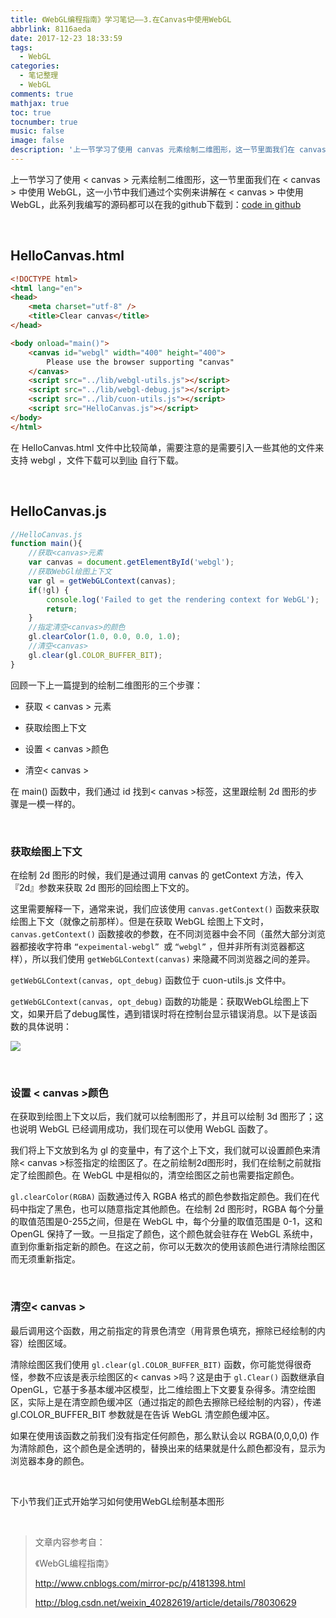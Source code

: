```yaml
---
title: 《WebGL编程指南》学习笔记——3.在Canvas中使用WebGL
abbrlink: 8116aeda
date: 2017-12-23 18:33:59
tags:
  - WebGL
categories:
  - 笔记整理
  - WebGL
comments: true
mathjax: true
toc: true
tocnumber: true
music: false
image: false
description: '上一节学习了使用 canvas 元素绘制二维图形，这一节里面我们在 canvas 中使用 WebGL，这一小节中我们通过个实例来讲解在 canvas 中使用WebGL。'
---
```


上一节学习了使用 < canvas > 元素绘制二维图形，这一节里面我们在 < canvas > 中使用 WebGL，这一小节中我们通过个实例来讲解在 < canvas > 中使用WebGL，此系列我编写的源码都可以在我的github下载到：[code in github](https://github.com/hushhw/WebGL-Programming-Guide/tree/master/01HelloCanvas) 

​           

## HelloCanvas.html

```html
<!DOCTYPE html>
<html lang="en">
<head>
	<meta charset="utf-8" />
	<title>Clear canvas</title>
</head>

<body onload="main()">
	<canvas id="webgl" width="400" height="400">
		Please use the browser supporting "canvas"
	</canvas>
	<script src="../lib/webgl-utils.js"></script>
	<script src="../lib/webgl-debug.js"></script>
	<script src="../lib/cuon-utils.js"></script>
	<script src="HelloCanvas.js"></script>
</body>
</html>

```

在 HelloCanvas.html 文件中比较简单，需要注意的是需要引入一些其他的文件来支持 webgl ，文件下载可以到[lib](https://github.com/hushhw/WebGL-Programming-Guide/tree/master/lib) 自行下载。

​          

## HelloCanvas.js

```javascript
//HelloCanvas.js
function main(){
	//获取<canvas>元素
	var canvas = document.getElementById('webgl');
	//获取WebGl绘图上下文
	var gl = getWebGLContext(canvas);
	if(!gl) {
		console.log('Failed to get the rendering context for WebGL');
		return;
	}
	//指定清空<canvas>的颜色
	gl.clearColor(1.0, 0.0, 0.0, 1.0);
	//清空<canvas>
	gl.clear(gl.COLOR_BUFFER_BIT);
}

```

回顾一下上一篇提到的绘制二维图形的三个步骤：

 - 获取 < canvas > 元素 

 - 获取绘图上下文 

 - 设置 < canvas >颜色

 - 清空< canvas >



在 main() 函数中，我们通过 id 找到< canvas >标签，这里跟绘制 2d 图形的步骤是一模一样的。

​          

### 获取绘图上下文

在绘制 2d 图形的时候，我们是通过调用 canvas 的 getContext 方法，传入『2d』参数来获取 2d 图形的回绘图上下文的。

这里需要解释一下，通常来说，我们应该使用 `canvas.getContext()` 函数来获取绘图上下文（就像之前那样）。但是在获取 WebGL 绘图上下文时，`canvas.getContext()` 函数接收的参数，在不同浏览器中会不同（虽然大部分浏览器都接收字符串 `“expeimental-webgl” `或 `“webgl”` ，但并非所有浏览器都这样），所以我们使用 `getWebGLContext(canvas)` 来隐藏不同浏览器之间的差异。

`getWebGLContext(canvas, opt_debug)` 函数位于 cuon-utils.js 文件中。

`getWebGLContext(canvas, opt_debug)` 函数的功能是：获取WebGL绘图上下文，如果开启了debug属性，遇到错误时将在控制台显示错误消息。以下是该函数的具体说明：

![](https://photo.hushhw.cn/images/232358247656436.png)

​          



### 设置 < canvas >颜色

在获取到绘图上下文以后，我们就可以绘制图形了，并且可以绘制 3d 图形了；这也说明 WebGL 已经调用成功，我们现在可以使用 WebGL 函数了。

我们将上下文放到名为 gl 的变量中，有了这个上下文，我们就可以设置颜色来清除< canvas >标签指定的绘图区了。在之前绘制2d图形时，我们在绘制之前就指定了绘图颜色。在 WebGL 中是相似的，清空绘图区之前也需要指定颜色。

`gl.clearColor(RGBA)` 函数通过传入 RGBA 格式的颜色参数指定颜色。我们在代码中指定了黑色，也可以随意指定其他颜色。在绘制 2d 图形时，RGBA 每个分量的取值范围是0-255之间，但是在 WebGL 中，每个分量的取值范围是 0-1，这和 OpenGL 保持了一致。一旦指定了颜色，这个颜色就会驻存在 WebGL 系统中，直到你重新指定新的颜色。在这之前，你可以无数次的使用该颜色进行清除绘图区而无须重新指定。

​         

### 清空< canvas >

最后调用这个函数，用之前指定的背景色清空（用背景色填充，擦除已经绘制的内容）绘图区域。

清除绘图区我们使用 `gl.clear(gl.COLOR_BUFFER_BIT)` 函数，你可能觉得很奇怪，参数不应该是表示绘图区的< canvas >吗？这是由于 `gl.Clear()` 函数继承自 OpenGL，它基于多基本缓冲区模型，比二维绘图上下文要复杂得多。清空绘图区，实际上是在清空颜色缓冲区（通过指定的颜色去擦除已经绘制的内容），传递 gl.COLOR_BUFFER_BIT 参数就是在告诉 WebGL 清空颜色缓冲区。

如果在使用该函数之前我们没有指定任何颜色，那么默认会以 RGBA(0,0,0,0) 作为清除颜色，这个颜色是全透明的，替换出来的结果就是什么颜色都没有，显示为浏览器本身的颜色。

​         

下小节我们正式开始学习如何使用WebGL绘制基本图形

​        



> 文章内容参考自：
>
> 《WebGL编程指南》
>
> http://www.cnblogs.com/mirror-pc/p/4181398.html
>
> http://blog.csdn.net/weixin_40282619/article/details/78030629
